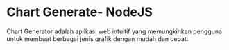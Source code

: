 # Chart Generate- NodeJS
Chart Generator adalah aplikasi web intuitif yang memungkinkan pengguna untuk membuat berbagai jenis grafik dengan mudah dan cepat.
